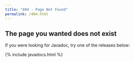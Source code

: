 ```yaml
---
title: "404 - Page Not Found"
permalink: /404.html
---
```


## The page you wanted does not exist

If you were looking for Javadoc, try one of the releases below:

{% include javadocs.html %}
